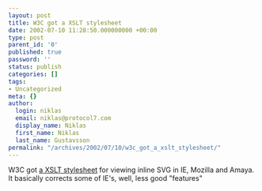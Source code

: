 ```yaml
---
layout: post
title: W3C got a XSLT stylesheet
date: 2002-07-10 11:28:50.000000000 +00:00
type: post
parent_id: '0'
published: true
password: ''
status: publish
categories: []
tags:
- Uncategorized
meta: {}
author:
  login: niklas
  email: niklas@protocol7.com
  display_name: Niklas
  first_name: Niklas
  last_name: Gustavsson
permalink: "/archives/2002/07/10/w3c_got_a_xslt_stylesheet/"
---
```

W3C got [a XSLT stylesheet](http://www.w3.org/Math/XSL/mml2002-16.xml) for viewing inline SVG in IE, Mozilla and Amaya. It basically corrects some of IE's, well, less good "features"

